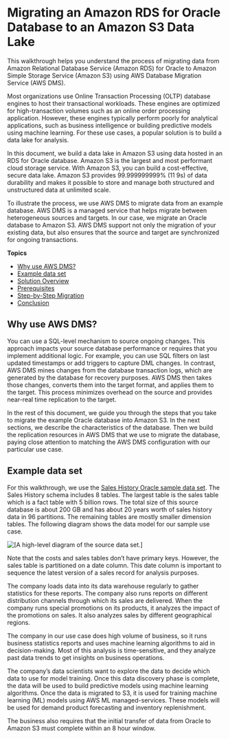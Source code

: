 # Migrating an Amazon RDS for Oracle Database to an Amazon S3 Data Lake<a name="oracle-s3-data-lake"></a>

This walkthrough helps you understand the process of migrating data from Amazon Relational Database Service \(Amazon RDS\) for Oracle to Amazon Simple Storage Service \(Amazon S3\) using AWS Database Migration Service \(AWS DMS\)\.

Most organizations use Online Transaction Processing \(OLTP\) database engines to host their transactional workloads\. These engines are optimized for high\-transaction volumes such as an online order processing application\. However, these engines typically perform poorly for analytical applications, such as business intelligence or building predictive models using machine learning\. For these use cases, a popular solution is to build a data lake for analysis\.

In this document, we build a data lake in Amazon S3 using data hosted in an RDS for Oracle database\. Amazon S3 is the largest and most performant cloud storage service\. With Amazon S3, you can build a cost\-effective, secure data lake\. Amazon S3 provides 99\.999999999% \(11 9s\) of data durability and makes it possible to store and manage both structured and unstructured data at unlimited scale\.

To illustrate the process, we use AWS DMS to migrate data from an example database\. AWS DMS is a managed service that helps migrate between heterogeneous sources and targets\. In our case, we migrate an Oracle database to Amazon S3\. AWS DMS support not only the migration of your existing data, but also ensures that the source and target are synchronized for ongoing transactions\.

**Topics**
+ [Why use AWS DMS?](#oracle-s3-data-lake-why-dms)
+ [Example data set](#oracle-s3-data-lake-data-set)
+ [Solution Overview](oracle-s3-data-lake-solution-overview.md)
+ [Prerequisites](oracle-s3-data-lake-prerequisites.md)
+ [Step\-by\-Step Migration](oracle-s3-data-lake-step-by-step.md)
+ [Conclusion](oracle-s3-data-lake-conclusion.md)

## Why use AWS DMS?<a name="oracle-s3-data-lake-why-dms"></a>

You can use a SQL\-level mechanism to source ongoing changes\. This approach impacts your source database performance or requires that you implement additional logic\. For example, you can use SQL filters on last updated timestamps or add triggers to capture DML changes\. In contrast, AWS DMS mines changes from the database transaction logs, which are generated by the database for recovery purposes\. AWS DMS then takes those changes, converts them into the target format, and applies them to the target\. This process minimizes overhead on the source and provides near\-real time replication to the target\.

In the rest of this document, we guide you through the steps that you take to migrate the example Oracle database into Amazon S3\. In the next sections, we describe the characteristics of the database\. Then we build the replication resources in AWS DMS that we use to migrate the database, paying close attention to matching the AWS DMS configuration with our particular use case\.

## Example data set<a name="oracle-s3-data-lake-data-set"></a>

For this walkthrough, we use the [Sales History Oracle sample data set](https://docs.oracle.com/en/database/oracle/oracle-database/19/comsc/introduction-to-sample-schemas.html#GUID-5EAB7534-C5BA-47F8-BEFD-7803C078304B)\. The Sales History schema includes 8 tables\. The largest table is the sales table which is a fact table with 5 billion rows\. The total size of this source database is about 200 GB and has about 20 years worth of sales history data in 96 partitions\. The remaining tables are mostly smaller dimension tables\. The following diagram shows the data model for our sample use case\.

![\[A high-level diagram of the source data set.\]](http://docs.aws.amazon.com/dms/latest/sbs/images/sbs-oracle-s3-data-lake-data-set.png)

Note that the costs and sales tables don’t have primary keys\. However, the sales table is partitioned on a date column\. This date column is important to sequence the latest version of a sales record for analysis purposes\.

The company loads data into its data warehouse regularly to gather statistics for these reports\. The company also runs reports on different distribution channels through which its sales are delivered\. When the company runs special promotions on its products, it analyzes the impact of the promotions on sales\. It also analyzes sales by different geographical regions\.

The company in our use case does high volume of business, so it runs business statistics reports and uses machine learning algorithms to aid in decision\-making\. Most of this analysis is time\-sensitive, and they analyze past data trends to get insights on business operations\.

The company’s data scientists want to explore the data to decide which data to use for model training\. Once this data discovery phase is complete, the data will be used to build predictive models using machine learning algorithms\. Once the data is migrated to S3, it is used for training machine learning \(ML\) models using AWS ML managed\-services\. These models will be used for demand product forecasting and inventory replenishment\.

The business also requires that the initial transfer of data from Oracle to Amazon S3 must complete within an 8 hour window\.